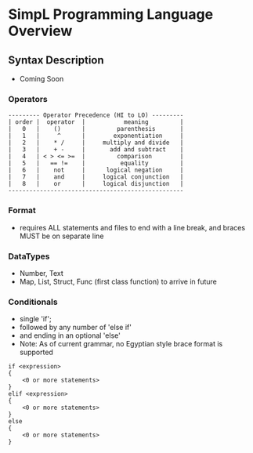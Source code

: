 # SimpL Programming Language Overview

## Syntax Description
- Coming Soon

### Operators
```
--------- Operator Precedence (HI to LO) ---------
| order |  operator  |           meaning         |
|   0   |    ()      |         parenthesis       |
|   1   |     ^      |        exponentiation     |
|   2   |    * /     |     multiply and divide   |
|   3   |    + -     |       add and subtract    |
|   4   | < > <= >=  |         comparison        |
|   5   |   == !=    |          equality         |
|   6   |    not     |      logical negation     |
|   7   |    and     |     logical conjunction   |
|   8   |    or      |     logical disjunction   |
--------------------------------------------------
```
### Format
- requires ALL statements and files to end with a line break, and braces MUST be on
  separate line

### DataTypes
- Number, Text
- Map, List, Struct, Func (first class function) to arrive in future

### Conditionals
- single 'if';
- followed by any number of 'else if'
- and ending in an optional 'else'
- Note: As of current grammar, no Egyptian style brace format is supported
```
if <expression>
{
    <0 or more statements>
}
elif <expression>
{
    <0 or more statements>
}
else
{
    <0 or more statements>
}
```
